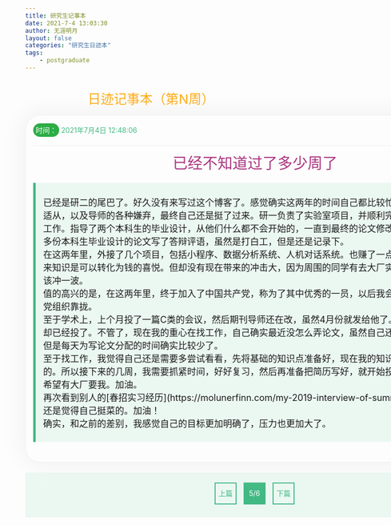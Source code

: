 ```yaml
---
title: 研究生记事本
date: 2021-7-4 13:03:30
author: 无涯明月
layout: false
categories: "研究生日迹本"
tags: 
    - postgraduate
---
```


<!doctype html>
<html lang="en">
 <head>
  <meta charset="UTF-8">
  <title>日迹记事本（第N周） </title>
  <style>
  ::selection{background:#000;color:white;font-weight:bolder;}
  ::-moz-selection{background:#000;color:white;}
  .big-title{text-align:center;vertical-align:center;color:orange;padding-top:20px;font-size:26px;margin-bottom:15px;}
  .code{
  background:#F8F8F8;color:#129F56;border-radius:5px;padding:0 3px;
  }
  .container{margin:10px auto;width:888px;border:1px solid #eee;border-radius:30px;box-shadow:#eee 0 0 50px;padding:15px;position:relative;}
  .head{width:100%;height:30px;display:flex;border-bottom:1px solid #eee;padding-bottom:15px;}
  .time{flex:1;text-align:left;line-height:30px;}
  .time-text,.tag-text{background:#2CAD45;padding:5px;border-radius:15px;color:white;}
  .tag{flex:1;text-align:right;line-height:30px;}
  .post-title{margin-top:10px;margin-bottom:10px;color:#AB3780;font-size:30px;text-align:center;vertical-align:center}
  .block{background:#EBF8F2;border-left:5px solid #42B983;padding:25px 15px;font-size:18px;margin-top:20px;margin-bottom:25px;}
  .other{font-size:18px;padding-bottom:20px;}
  .pages{margin:20px auto;width:888px;padding:15px;background:#EBF8F2;height:60px;text-align:center;vertical-align:center;}
   .pages span{line-height:40px;margin:5px;color:#42B983;
   width:40px;height:40px;display:inline-block;border:2px solid #42B983;
   }
   a.link{display:block;text-decoration:none;color:#42B983;width:40px;height:40px;}
   a.current-page{color:white;background:#42B983;}
   .pages span a:hover{color:white;background:#42B983;}
   .notmore{pointer-events: none;-webkit-user-select:none;-moz-user-select:none;-ms-user-select:none;user-select:none;}
  </style>
 </head>
 <body>
 <div class="big-title">日迹记事本（第N周）</div>
<div class="container">
 <div class="head">
	<div class="time"><span class="time-text">时间：</span>
	<span style="color:#42B983;">2021年7月4日 12:48:06</span></div>
	<div class="tag"><span class="tag-text">PostGraduate</span></div>
 </div>
 <div class="post-title">已经不知道过了多少周了</div>

<div class="block">
已经是研二的尾巴了。好久没有来写过这个博客了。感觉确实这两年的时间自己都比较忙。从一开始的无所适从，以及导师的各种嫌弃，最终自己还是挺了过来。研一负责了实验室项目，并顺利完成了该项目的所有工作。指导了两个本科生的毕业设计，从他们什么都不会开始的，一直到最终的论文修改、答辩等。并为十多份本科生毕业设计的论文写了答辩评语，虽然是打白工，但是还是记录下。<br>
在这两年里，外接了几个项目，包括小程序、数据分析系统、人机对话系统。也赚了一点钱，确实感觉到原来知识是可以转化为钱的喜悦。但却没有现在带来的冲击大，因为周围的同学有去大厂实习的，确实我也应该冲一波。<br>
值的高兴的是，在这两年里，终于加入了中国共产党，称为了其中优秀的一员，以后我会更加努力，积极向党组织靠拢。<br>
至于学术上，上个月投了一篇C类的会议，然后期刊导师还在改，虽然4月份就发给他了。其余的两个同门的却已经投了。不管了，现在我的重心在找工作，自己确实最近没怎么弄论文，虽然自己还想再写一篇论文，但是每天为写论文分配的时间确实比较少了。<br>
至于找工作，我觉得自己还是需要多尝试看看，先将基础的知识点准备好，现在我的知识储备肯定是不够的。所以接下来的几周，我需要抓紧时间，好好复习，然后再准备把简历写好，就开始投递简历了。<br>
希望有大厂要我。加油。<br>
再次看到别人的[春招实习经历](https://molunerfinn.com/my-2019-interview-of-summer-internship/)，还是觉得自己挺菜的。加油！<br>
确实，和之前的差别，我感觉自己的目标更加明确了，压力也更加大了。
</div>

</div>
</div>


<div class="pages">
<span><a href="/2019/10/xh-ld-4/" class="link">上篇</a></span>
<span><a href="/2021/07/xh-ld-5/" class="link current-page">5/6</a></span>
<span><a href="/2021/07/xh-ld-6/" class="link">下篇</a></span>
</div>

</div>
 </body>
</html>





